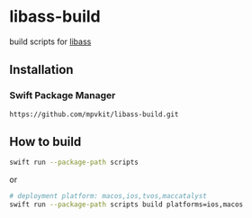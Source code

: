 # libass-build

build scripts for [libass](https://github.com/libass/libass)

## Installation

### Swift Package Manager

```
https://github.com/mpvkit/libass-build.git
```

## How to build

```bash
swift run --package-path scripts
```

or 

```bash
# deployment platform: macos,ios,tvos,maccatalyst
swift run --package-path scripts build platforms=ios,macos
```